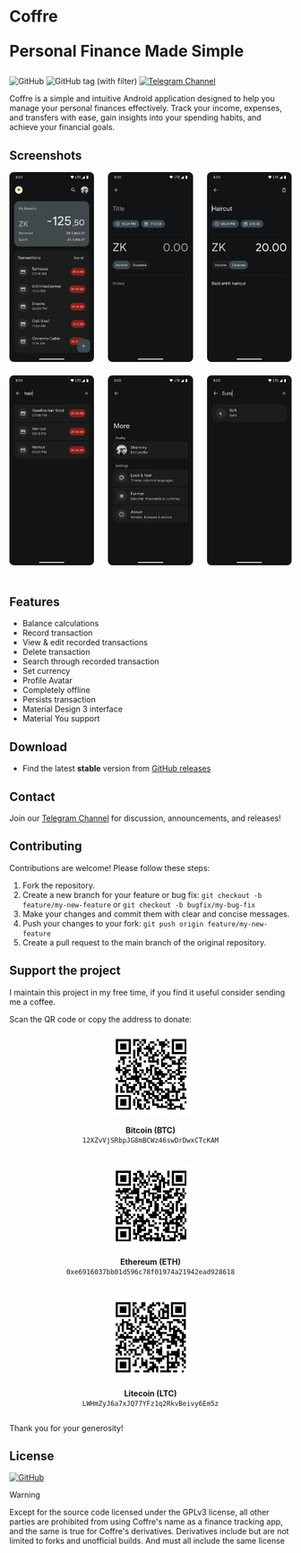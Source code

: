 <h1>
    Coffre
    <br/>
    <span>
        <p>Personal Finance Made Simple</p>
    </span>
</h1>

![GitHub](https://img.shields.io/github/license/N3Shemmy3/Coffre)
![GitHub tag (with filter)](https://img.shields.io/github/v/tag/N3Shemmy3/Coffre?&logoColor=white&labelColor=black&color=white)
[![Telegram Channel](https://img.shields.io/badge/Telegram-Coffre-blue?style=flat&logo=telegram)](https://t.me/N3Shemmy3)

Coffre is a simple and intuitive Android application designed to help you manage your personal
finances effectively. Track your income, expenses, and transfers with ease, gain insights into your
spending habits, and achieve your financial goals.

## Screenshots

<div align="center">
  <div style="display: flex; flex-wrap: wrap; justify-content: space-between;">
    <img align="center" src="./metadata/screenshots/home.png" width="30%" style="border-radius: 8px; margin-bottom:24px;" />
    <img align="center"  src="./metadata/screenshots/new.png" width="30%" style="border-radius: 8px; margin-bottom:24px;" />
    <img align="center"  src="./metadata/screenshots/edit.png" width="30%" style="border-radius: 8px; margin-bottom:24px;" />
    <img align="center"  src="./metadata/screenshots/search.png" width="30%" style="border-radius: 8px; margin-bottom:24px;" />
    <img align="center"  src="./metadata/screenshots/more.png" width="30%" style="border-radius: 8px; margin-bottom:24px;" />
    <img align="center"  src="./metadata/screenshots/currency.png" width="30%" style="border-radius: 8px; margin-bottom:24px;" />
  </div>
</div>

## Features

- Balance calculations
- Record transaction
- View & edit recorded transactions
- Delete transaction
- Search through recorded transaction
- Set currency
- Profile Avatar
- Completely offline
- Persists transaction
- Material Design 3 interface
- Material You support

## Download

- Find the latest <strong>stable</strong> version
  from [GitHub releases](https://github.com/N3Shemmy3/Coffre/releases/latest)

## Contact

Join our [Telegram Channel](https://t.me/N3Shemmy3) for discussion, announcements, and releases!

## Contributing

Contributions are welcome! Please follow these steps:

1. Fork the repository.
2. Create a new branch for your feature or bug fix: `git checkout -b feature/my-new-feature` or
   `git checkout -b bugfix/my-bug-fix`
3. Make your changes and commit them with clear and concise messages.
4. Push your changes to your fork: `git push origin feature/my-new-feature`
5. Create a pull request to the main branch of the original repository.

## Support the project

I maintain this project in my free time, if you find it useful consider sending me a coffee.

<p>Scan the QR code or copy the address to donate:</p>

<div style="display: flex; flex-wrap: wrap; justify-content: space-around; gap: 20px;">
  <div style="text-align: center;">
    <img src="./metadata/qrcodes/btc.png" width="150px" alt="Bitcoin QR Code" style="border-radius: 8px;" />
    <p><strong>Bitcoin (BTC)</strong><br><code>12XZvVjSRbpJG8mBCWz46swDrDwxCTcKAM</code></p>
  </div>
  <div style="text-align: center;">
    <img src="./metadata/qrcodes/eth.png" width="150px" alt="Ethereum QR Code" style="border-radius: 8px;" />
    <p><strong>Ethereum (ETH)</strong><br><code>0xe6916037bb01d596c78f01974a21942ead928618</code></p>
  </div>
  <div style="text-align: center;">
    <img src="./metadata/qrcodes/ltc.png" width="150px" alt="Litecoin QR Code" style="border-radius: 8px;" />
    <p><strong>Litecoin (LTC)</strong><br><code>LWHmZyJ6a7xJQ77YFz1q2RkvBeivy6Em5z</code></p>
  </div>
</div>

<p>Thank you for your generosity!</p>

## License

[![GitHub](https://img.shields.io/github/license/N3Shemmy3/Coffre?style=for-the-badge)](https://github.com/N3Shemmy3/Coffre/blob/main/LICENSE)

> [!Warning]
>
> Except for the source code licensed under the GPLv3 license,
> all other parties are prohibited from using Coffre's name as a finance tracking app,
> and the same is true for Coffre's derivatives.
> Derivatives include but are not limited to forks and unofficial builds.
> And must all include the same license
